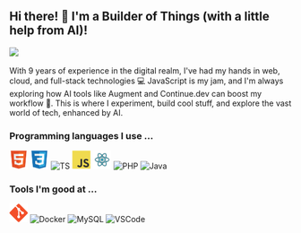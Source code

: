 ## Hi there! 👋 I'm a Builder of Things (with a little help from AI)!
![](https://komarev.com/ghpvc/?username=akshay-sarkar&color=blue&style=for-the-badge)

<!--
**akshay-sarkar/akshay-sarkar** is a ✨ _special_ ✨ repository because its `README.md` (this file) appears on your GitHub profile.

Here are some ideas to get you started:

- 🔭 I’m currently working on ...
- 🌱 I’m currently learning ...
- 👯 I’m looking to collaborate on ...
- 🤔 I’m looking for help with ...
- 💬 Ask me about ...
- 📫 How to reach me: ...
- 😄 Pronouns: ...
- ⚡ Fun fact: ...
-->


With 9 years of experience in the digital realm, I've had my hands in web, cloud, and full-stack technologies :computer: 
JavaScript is my jam, and I'm always exploring how AI tools like Augment and Continue.dev can boost my workflow :muscle:. 
This is where I experiment, build cool stuff, and explore the vast world of tech, enhanced by AI.

### Programming languages I use ...

<img alt="HTML" title="HTML" height="33" src="https://github.com/jenniferhubermayer/jenniferhubermayer/blob/main/images/html.svg" /> <img alt="CSS" title="CSS" height="33" src="https://github.com/jenniferhubermayer/jenniferhubermayer/blob/main/images/css.svg" /> <img alt="TS" title="TypeScript" height="33" src="https://raw.githubusercontent.com/bablubambal/All_logo_and_pictures/1ac69ce5fbc389725f16f989fa53c62d6e1b4883/programming%20languages/typescript.svg" /> <img alt="JavaScript" title="JavaScript" height="33" src="https://github.com/jenniferhubermayer/jenniferhubermayer/blob/main/images/js.svg" /> <img alt="React" title="React" height="33" src="https://github.com/jenniferhubermayer/jenniferhubermayer/blob/main/images/react.svg" /> <img alt="PHP" title="PHP" height="33" src="https://raw.githubusercontent.com/bablubambal/All_logo_and_pictures/1ac69ce5fbc389725f16f989fa53c62d6e1b4883/social%20icons/php.svg" /> <img alt="Java" title="Java" height="33" src="https://www.svgrepo.com/show/303654/java-logo.svg" />


### Tools I'm good at ...
<img alt="Git" title="Git" height="33" src="https://github.com/jenniferhubermayer/jenniferhubermayer/blob/main/images/git.svg" /> <img alt="Docker" title="Docker" height="33" src="https://www.svgrepo.com/show/452192/docker.svg" /> <img alt="MySQL" title="MySQL" height="33" src="https://www.svgrepo.com/show/303251/mysql-logo.svg" /> <img alt="VSCode" title="VSCode" height="33" src="https://www.svgrepo.com/show/374171/vscode.svg"/>
